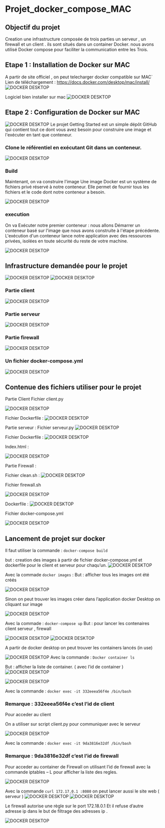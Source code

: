 # Projet_docker_compose_MAC

## Objectif du projet

Creation une infrastructure composée de trois parties un serveur , un firewall et un client . ils sont situés dans un container Docker. nous avons utilisé Docker compose pour faciliter la communication entre les Trois. 




## Etape 1 : Installation de Docker sur MAC
A partir de site officiel , on peut telecharger docker compatible sur MAC`
Lien de téléchargement : https://docs.docker.com/desktop/mac/install/
![DOCKER DESKTOP](pictures/1.png)

Logiciel bien installer sur mac
![DOCKER DESKTOP](pictures/2.png)

## Etape 2 : Configuration de Docker sur MAC

![DOCKER DESKTOP](pictures/3.png)
Le projet Getting Started est un simple dépôt GitHub qui contient tout ce dont vous avez besoin pour construire une image et l'exécuter en tant que conteneur.


### Clone le référentiel en exécutant Git dans un conteneur.
![DOCKER DESKTOP](pictures/4.png)

### Build

Maintenant, on va construire  l'image
Une image Docker est un système de fichiers privé réservé à notre conteneur. Elle permet de fournir tous les fichiers et le code dont notre conteneur a besoin.

![DOCKER DESKTOP](pictures/5.png)

### execution 
On va Exécuter notre premier conteneur : nous allons Démarrer un conteneur basé sur l'image que nous avons construite à l'étape précédente. L'exécution d'un conteneur lance notre application avec des ressources privées, isolées en toute sécurité du reste de votre machine.

![DOCKER DESKTOP](pictures/6.png)

## Infrastructure demandée pour le projet 


![DOCKER DESKTOP](pictures/7.png)
![DOCKER DESKTOP](pictures/8.png)

### Partie client
![DOCKER DESKTOP](pictures/9.png)

### Partie serveur
![DOCKER DESKTOP](pictures/10.png)

### Partie firewall
![DOCKER DESKTOP](pictures/11.png)

### Un fichier docker-compose.yml 
![DOCKER DESKTOP](pictures/12.png)

## Contenue des fichiers utiliser pour le projet 

Partie Client
Fichier client.py

![DOCKER DESKTOP](pictures/13.png)

Fichier Dockerfile :
![DOCKER DESKTOP](pictures/14.png)

Partie serveur :
Fichier serveur.py
![DOCKER DESKTOP](pictures/15.png)

Fichier Dockerfile : 
![DOCKER DESKTOP](pictures/16.png)

Index.html : 

![DOCKER DESKTOP](pictures/17.png)

Partie Firewall : 

Fichier clean.sh :
![DOCKER DESKTOP](pictures/18.png)

Fichier firewall.sh

![DOCKER DESKTOP](pictures/19.png)

Dockerfile :
![DOCKER DESKTOP](pictures/20.png)

Fichier docker-compose.yml

![DOCKER DESKTOP](pictures/21.png)

## Lancement de projet sur docker 

Il faut utiliser la commande : 
`docker-compose build `


but : creation des images à partir de fichier docker-compose.yml et dockerfile pour le client et serveur pour chaqu’un.
![DOCKER DESKTOP](pictures/22.png)


Avec la commade `docker images` : 
But : afficher tous les images ont été créés 

![DOCKER DESKTOP](pictures/23.png)

Sinon on peut trouver les images créer dans l’application docker Desktop on cliquant sur image

![DOCKER DESKTOP](pictures/24.png)


Avec la commade : `docker-compose up` 
But : pour lancer les contenaires client serveur , firewall

![DOCKER DESKTOP](pictures/25.png)
![DOCKER DESKTOP](pictures/26.png)

A partir de docker desktop on peut trouver les containers lancés (in use)

![DOCKER DESKTOP](pictures/27.png)
Avec la commande : `Docker container ls`  

But : afficher la liste de container. ( avec l’id de container ) 
![DOCKER DESKTOP](pictures/28.png)

![DOCKER DESKTOP](pictures/29.png)

Avec la commande : `docker exec -it 332eeea56f4e /bin/bash`  

### Remarque : 332eeea56f4e c’est l’id de client 
Pour acceder au client 

On a utiliser sur script client.py pour communiquer avec le serveur 

![DOCKER DESKTOP](pictures/30.png)

Avec la commande : `docker exec -it 9da3816e32df /bin/bash`  

### Remarque : 9da3816e32df c’est l’id de firewall 
Pour acceder au container de Firewall on utilisant l’id de firewall avec la commande iptables – L pour afficher la liste des regles.

![DOCKER DESKTOP](pictures/31.png)

Avec la commande `curl 172.17.0.1 :8080`  on peut lancer aussi le site web ( serveur ) 
![DOCKER DESKTOP](pictures/32.png)
![DOCKER DESKTOP](pictures/33.png)

Le firewall autorise une règle sur le port 172.18.0.1 
Et il refuse d’autre adresse ip  dans le but de filtrage des adresses ip .

![DOCKER DESKTOP](pictures/34.png)




